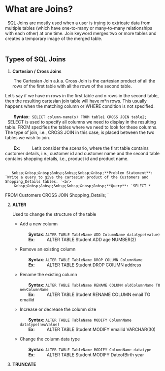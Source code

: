 # What are Joins?
  &nbsp;
SQL Joins are mostly used when a user is trying to extricate data from multiple tables (which have one-to-many or many-to-many relationships with each other) at one time. Join keyword merges two or more tables and creates a temporary image of the merged table.<br><br>


## Types of SQL Joins

1. **Cartesian / Cross Joins**

   &nbsp;The Cartesian Join a.k.a. Cross Join is the cartesian product of all the rows of the first table with all the rows of the second table.

Let’s say if we have m rows in the first table and n rows in the second table, then the resulting cartesian join table will have m*n rows. This usually happens when the matching column or WHERE condition is not specified.<br><br>
   &nbsp;&nbsp;&nbsp;&nbsp;&nbsp;&nbsp;&nbsp;**Syntax**:&nbsp;&nbsp;`SELECT column-name(s)
FROM table1 CROSS JOIN table2;
` <br>
 &nbsp;
SELECT is used to specify all columns we need to display in the resulting table. FROM specifies the tables where we need to look for these columns. The type of join, i.e., CROSS JOIN in this case, is placed between the two tables we wish to join.<br><br>
   &nbsp;&nbsp;&nbsp;&nbsp;&nbsp;&nbsp;&nbsp;**Ex**:&nbsp;&nbsp;&nbsp;&nbsp;&nbsp;&nbsp;&nbsp;&nbsp;&nbsp;&nbsp;Let’s consider the scenario, where the first table contains customer details, i.e., customer id and customer name and the second table contains shopping details, i.e., product id and product name. <br><br>
   
       &nbsp;&nbsp;&nbsp;&nbsp;&nbsp;&nbsp;&nbsp;**Problem Statement**: `Write a query to give the cartesian product of the Customers and Shopping_Details tables. `<br>
        &nbsp;&nbsp;&nbsp;&nbsp;&nbsp;&nbsp;&nbsp;**Query**: `SELECT *
FROM Customers CROSS JOIN Shopping_Details;
 `<br>

2. **ALTER**

   Used to change the structure of the table

   - Add a new column <br><br>
     &nbsp;&nbsp;&nbsp;&nbsp;&nbsp;&nbsp;&nbsp;**Syntax**: `ALTER TABLE TableName ADD ColumnName datatype(value)`<br>
     &nbsp;&nbsp;&nbsp;&nbsp;&nbsp;&nbsp;&nbsp;**Ex**:&nbsp;&nbsp;&nbsp;&nbsp;&nbsp;&nbsp;&nbsp;&nbsp;&nbsp;&nbsp;ALTER TABLE Student ADD age NUMBER(2)<br>
   - Remove an existing column <br><br>
     &nbsp;&nbsp;&nbsp;&nbsp;&nbsp;&nbsp;&nbsp;**Syntax**: `ALTER TABLE TableName DROP COLUMN ColumnName `<br>
     &nbsp;&nbsp;&nbsp;&nbsp;&nbsp;&nbsp;&nbsp;**Ex**:&nbsp;&nbsp;&nbsp;&nbsp;&nbsp;&nbsp;&nbsp;&nbsp;&nbsp;&nbsp;ALTER TABLE Student DROP COlUMN address<br>

   - Rename the existing column <br><br>
     &nbsp;&nbsp;&nbsp;&nbsp;&nbsp;&nbsp;&nbsp;**Syntax**: `ALTER TABLE TableName RENAME COLUMN oldColumnName TO newColumnName`<br>
     &nbsp;&nbsp;&nbsp;&nbsp;&nbsp;&nbsp;&nbsp;**Ex**:&nbsp;&nbsp;&nbsp;&nbsp;&nbsp;&nbsp;&nbsp;&nbsp;&nbsp;&nbsp;ALTER TABLE Student RENAME COLUMN email TO emailid <br>

   - Increase or decrease the column size <br><br>
     &nbsp;&nbsp;&nbsp;&nbsp;&nbsp;&nbsp;&nbsp;**Syntax**: `ALTER TABLE TableName MODIFY ColumnName datatype(newValue)`<br>
     &nbsp;&nbsp;&nbsp;&nbsp;&nbsp;&nbsp;&nbsp;**Ex**:&nbsp;&nbsp;&nbsp;&nbsp;&nbsp;&nbsp;&nbsp;&nbsp;&nbsp;&nbsp;ALTER TABLE Student MODIFY emailid VARCHAR(30) <br>
   - Change the column data type <br><br>
     &nbsp;&nbsp;&nbsp;&nbsp;&nbsp;&nbsp;&nbsp;**Syntax**: `ALTER TABLE TableName MODIFY ColumnName datatype`<br>
     &nbsp;&nbsp;&nbsp;&nbsp;&nbsp;&nbsp;&nbsp;**Ex**:&nbsp;&nbsp;&nbsp;&nbsp;&nbsp;&nbsp;&nbsp;&nbsp;&nbsp;&nbsp;ALTER TABLE Student MODIFY DateofBirth year<br>

3. **TRUNCATE**
